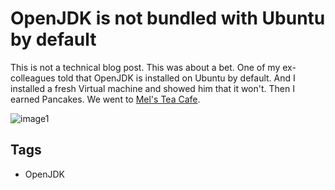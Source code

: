 # OpenJDK is not bundled with Ubuntu by default

This is not a technical blog post. This was about a bet. One of my ex-colleagues told that OpenJDK is installed on Ubuntu by default. And I installed a fresh Virtual machine and showed him that it won't. Then I earned Pancakes. We went to [Mel's Tea Cafe](https://www.facebook.com/themelsteacafe). 

![image1](http://1.bp.blogspot.com/-qnfeJizqIxY/VMQXI0KL6BI/AAAAAAAABMs/tD7bmlZZNzs/s1600/mltc.jpg)

## Tags 

- OpenJDK
